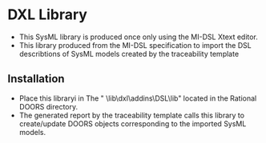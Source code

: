 # DXL Library
* This SysML library is produced once only using the MI-DSL Xtext editor.
* This library produced from the MI-DSL specification to import the DSL describtions of SysML models created by the traceability template
## Installation
* Place this libraryi in The " \lib\dxl\addins\DSL\lib" located in the Rational DOORS directory.
* The generated report by the traceability template calls this library to create/update DOORS objects corresponding to the imported SysML models.
